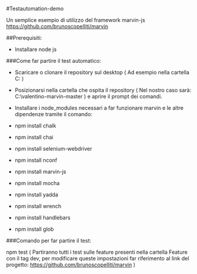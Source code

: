 #Testautomation-demo

Un semplice esempio di utilizzo del framework marvin-js https://github.com/brunoscopelliti/marvin

##Prerequisiti:

- Installare node js

 ###Come far partire il test automatico:
 
 - Scaricare o clonare il repository sul desktop ( Ad esempio nella cartella C: ) 
 - Posizionarsi nella cartella che ospita il repository ( Nel nostro caso sarà: C:\valentino-marvin-master ) e aprire il prompt dei comandi.
 - Installare i node_modules necessari a far funzionare marvin e le altre dipendenze tramite il comando:
  
  - npm install chalk
  - npm install chai
  - npm install selenium-webdriver
  - npm install nconf
  - npm install marvin-js
  - npm install mocha
  - npm install yadda
  - npm install wrench
  - npm install handlebars
  - npm install glob

###Comando per far partire il test:

npm test ( Partiranno tutti i test sulle feature presenti nella cartella Feature con il tag dev, per modificare queste impostazioni far riferimento al link del progetto: https://github.com/brunoscopelliti/marvin )
